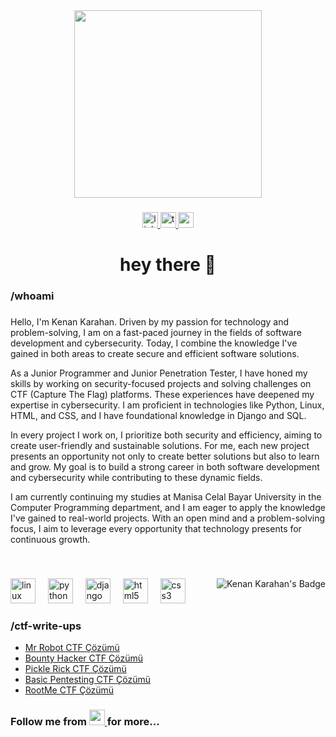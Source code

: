 <div align="center">
  <img height="300" src="https://img.buzzfeed.com/buzzfeed-static/static/2019-05/2/13/asset/buzzfeed-prod-web-02/anigif_sub-buzz-19944-1556818526-1.gif"  />
</div>

###
  
  <div align="center">
    <a href="https://www.linkedin.com/in/kenankarahan" target="_blank">
      <img src="https://img.shields.io/static/v1?message=LinkedIn&logo=linkedin&label=&color=0077B5&logoColor=white&labelColor=&style=for-the-badge" height="25" alt="linkedin logo"  />
    </a>
    <a href="https://tryhackme.com/r/p/kenankarahan" target="_blank">
      <img src="https://img.shields.io/static/v1?message=TryHackMe&logo=tryhackme&label=&color=88cc14&logoColor=white&labelColor=&style=for-the-badge" height="25" alt="tryhackme logo"  />
    </a>
    <a href="https://www.medium.com/@kenankarahan" target="_blank">
      <img float="right" src="https://img.shields.io/static/v1?message=Medium&logo=medium&label=&color=12100E&logoColor=white&labelColor=&style=for-the-badge" height="25" alt="medium logo"  />
    </a>
  </div>
  
###

###

<h1 align="center">hey there 👋</h1>

###

<h3 align="left">/whoami</h3>

###
<div align="left">
  <p>Hello, I'm Kenan Karahan. Driven by my passion for technology and problem-solving, I am on a fast-paced journey in the fields of software development and cybersecurity. Today, I combine the knowledge I've gained in both areas to create secure and efficient software solutions.</p>
  
  <p>As a Junior Programmer and Junior Penetration Tester, I have honed my skills by working on security-focused projects and solving challenges on CTF (Capture The Flag) platforms. These experiences have deepened my expertise in cybersecurity. I am proficient in technologies like Python, Linux, HTML, and CSS, and I have foundational knowledge in Django and SQL.</p>
  
  <p>In every project I work on, I prioritize both security and efficiency, aiming to create user-friendly and sustainable solutions. For me, each new project presents an opportunity not only to create better solutions but also to learn and grow. My goal is to build a strong career in both software development and cybersecurity while contributing to these dynamic fields.</p>
  
  <p>I am currently continuing my studies at Manisa Celal Bayar University in the Computer Programming department, and I am eager to apply the knowledge I've gained to real-world projects. With an open mind and a problem-solving focus, I aim to leverage every opportunity that technology presents for continuous growth.</p>
</div>
<br>

###

<img align="right" src="https://tryhackme-badges.s3.amazonaws.com/kenankarahan.png" alt="Kenan Karahan's Badge" />

###

<div align="left">
  <img src="https://cdn.jsdelivr.net/gh/devicons/devicon/icons/linux/linux-original.svg" height="40" alt="linux logo"  />
  <img width="12" />
  <img src="https://cdn.jsdelivr.net/gh/devicons/devicon/icons/python/python-original.svg" height="40" alt="python logo"  />
  <img width="12" />
  <img src="https://cdn.jsdelivr.net/gh/devicons/devicon/icons/django/django-plain.svg" height="40" alt="django logo"  />
  <img width="12" />
  <img src="https://cdn.jsdelivr.net/gh/devicons/devicon/icons/html5/html5-original.svg" height="40" alt="html5 logo"  />
  <img width="12" />
  <img src="https://cdn.jsdelivr.net/gh/devicons/devicon/icons/css3/css3-original.svg" height="40" alt="css3 logo"  />
</div>

###
<h3 align="left">/ctf-write-ups</h3>

<!-- BLOG-POST-LIST:START -->
- [Mr Robot CTF Çözümü](https://medium.com/@kenankarahan/mr-robot-ctf-%C3%A7%C3%B6z%C3%BCm%C3%BC-33a0b5854810?source=rss-2a8b1b0a8271------2)
- [Bounty Hacker CTF Çözümü](https://medium.com/@kenankarahan/bounty-hacker-ctf-%C3%A7%C3%B6z%C3%BCm%C3%BC-ece1a2add884?source=rss-2a8b1b0a8271------2)
- [Pickle Rick CTF Çözümü](https://medium.com/@kenankarahan/pickle-rick-ctf-%C3%A7%C3%B6z%C3%BCm%C3%BC-71c4cb7c4a0b?source=rss-2a8b1b0a8271------2)
- [Basic Pentesting CTF Çözümü](https://medium.com/@kenankarahan/basic-pentesting-ctf-%C3%A7%C3%B6z%C3%BCm%C3%BC-11a975850b0b?source=rss-2a8b1b0a8271------2)
- [RootMe CTF Çözümü](https://medium.com/@kenankarahan/rootme-ctf-%C3%A7%C3%B6z%C3%BCm%C3%BC-70050a87b36b?source=rss-2a8b1b0a8271------2)
<!-- BLOG-POST-LIST:END -->
<h3>Follow me from 
  </a>
  <a href="https://www.medium.com/@kenankarahan" target="_blank">
    <img src="https://img.shields.io/static/v1?message=Medium&logo=medium&label=&color=12100E&logoColor=white&labelColor=&style=flat" height="25" alt="medium logo"  />
  </a> for more...</h3>


###

